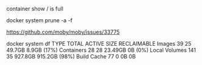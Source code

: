 container show / is full

docker system prune -a -f


https://github.com/moby/moby/issues/33775

docker system df
TYPE            TOTAL     ACTIVE    SIZE      RECLAIMABLE
Images          39        25        49.7GB    8.9GB (17%)
Containers      28        28        23.49GB   0B (0%)
Local Volumes   141       35        927.8GB   915.2GB (98%)
Build Cache     77        0         0B        0B